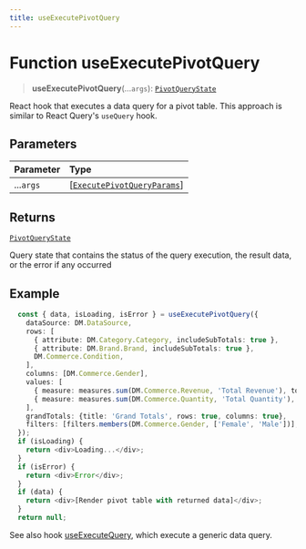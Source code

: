 ```yaml
---
title: useExecutePivotQuery
---
```


# Function useExecutePivotQuery <Badge type="alpha" text="Alpha" />

> **useExecutePivotQuery**(...`args`): [`PivotQueryState`](../type-aliases/type-alias.PivotQueryState.md)

React hook that executes a data query for a pivot table.
This approach is similar to React Query's `useQuery` hook.

## Parameters

| Parameter | Type |
| :------ | :------ |
| ...`args` | [[`ExecutePivotQueryParams`](../interfaces/interface.ExecutePivotQueryParams.md)] |

## Returns

[`PivotQueryState`](../type-aliases/type-alias.PivotQueryState.md)

Query state that contains the status of the query execution, the result data, or the error if any occurred

## Example

```ts
  const { data, isLoading, isError } = useExecutePivotQuery({
    dataSource: DM.DataSource,
    rows: [
      { attribute: DM.Category.Category, includeSubTotals: true },
      { attribute: DM.Brand.Brand, includeSubTotals: true },
      DM.Commerce.Condition,
    ],
    columns: [DM.Commerce.Gender],
    values: [
      { measure: measures.sum(DM.Commerce.Revenue, 'Total Revenue'), totalsCalculation: 'sum' },
      { measure: measures.sum(DM.Commerce.Quantity, 'Total Quantity'), totalsCalculation: 'min' },
    ],
    grandTotals: {title: 'Grand Totals', rows: true, columns: true},
    filters: [filters.members(DM.Commerce.Gender, ['Female', 'Male'])],
  });
  if (isLoading) {
    return <div>Loading...</div>;
  }
  if (isError) {
    return <div>Error</div>;
  }
  if (data) {
    return <div>[Render pivot table with returned data]</div>;
  }
  return null;
 ```
See also hook [useExecuteQuery](function.useExecuteQuery.md), which execute a generic data query.
